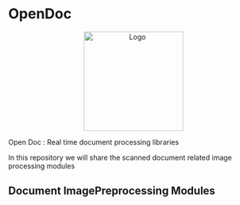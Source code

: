 # OpenDoc

<p align="center">
  <img src="https://github.com/dsabarinathan/OpenDoc/blob/master/logo/open-document-analysis-high-resolution-logo-transparent%20(1).png" alt="Logo" width="200">
</p>


Open Doc : Real time document processing libraries

In this repository we will share the scanned document related image processing modules


## Document ImagePreprocessing Modules
